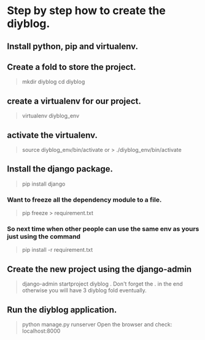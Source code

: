 # Step by step how to create the diyblog.

## Install python, pip and virtualenv.

## Create a fold to store the project.

> mkdir diyblog
> cd diyblog

## create a virtualenv for our project.
> virtualenv diyblog_env

## activate the virtualenv.
> source diyblog_env/bin/activate
or > ./diyblog_env/bin/activate

## Install the django package.
> pip install django
### Want to freeze all the dependency module to a file.
> pip freeze > requirement.txt
### So next time when other people can use the same env as yours just using the command
> pip install -r requirement.txt

## Create the new project using the django-admin
> django-admin startproject diyblog .
Don't forget the . in the end otherwise you will have 3 diyblog fold eventually.

## Run the diyblog application.
> python manage.py runserver
Open the browser and check: localhost:8000
